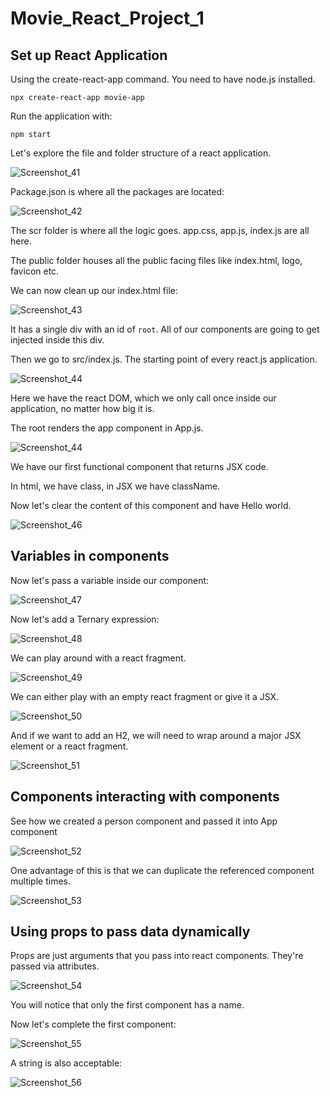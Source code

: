 # Movie_React_Project_1

## Set up React Application

Using the create-react-app command. You need to have node.js installed.

```
npx create-react-app movie-app
```

Run the application with:

```
npm start
```

Let's explore the file and folder structure of a react application.

![Screenshot_41](https://github.com/AdeolaAdesina/Movie_React_Project_1/assets/29931071/202ffbda-9e70-4fc0-9459-0c65aead1c05)

Package.json is where all the packages are located:

![Screenshot_42](https://github.com/AdeolaAdesina/Movie_React_Project_1/assets/29931071/2baad0ea-4313-4b5c-8ea9-187985b1ecb0)

The scr folder is where all the logic goes. app.css, app.js, index.js are all here.

The public folder houses all the public facing files like index.html, logo, favicon etc.

We can now clean up our index.html file:

![Screenshot_43](https://github.com/AdeolaAdesina/Movie_React_Project_1/assets/29931071/92d665b8-0fe1-428f-a800-4fa594245432)

It has a single div with an id of ```root```. All of our components are going to get injected inside this div.

Then we go to src/index.js. The starting point of every react.js application.

![Screenshot_44](https://github.com/AdeolaAdesina/Movie_React_Project_1/assets/29931071/fa33000e-f422-4ff8-a76d-58161540b24a)

Here we have the react DOM, which we only call once inside our application, no matter how big it is.

The root renders the app component in App.js.

![Screenshot_44](https://github.com/AdeolaAdesina/Movie_React_Project_1/assets/29931071/6c9e9084-3dc0-40e2-b7d8-0bfad21befbb)

We have our first functional component that returns JSX code.

In html, we have class, in JSX we have className.

Now let's clear the content of this component and have Hello world.

![Screenshot_46](https://github.com/AdeolaAdesina/Movie_React_Project_1/assets/29931071/9904cf19-e9f3-4ab0-80a0-e76e51221abb)

## Variables in components

Now let's pass a variable inside our component:

![Screenshot_47](https://github.com/AdeolaAdesina/Movie_React_Project_1/assets/29931071/b9a6a21e-5787-4b85-923b-9a1c98dfeddb)


Now let's add a Ternary expression:

![Screenshot_48](https://github.com/AdeolaAdesina/Movie_React_Project_1/assets/29931071/8791f150-3fcd-4509-bb12-78d4cfc9080a)

We can play around with a react fragment. 

![Screenshot_49](https://github.com/AdeolaAdesina/Movie_React_Project_1/assets/29931071/056fe9e1-cda2-4b25-a441-90342c628e1f)

We can either play with an empty react fragment or give it a JSX.

![Screenshot_50](https://github.com/AdeolaAdesina/Movie_React_Project_1/assets/29931071/be084e39-b573-408d-af1a-2da1f5aebca1)

And if we want to add an H2, we will need to wrap around a major JSX element or a react fragment.

![Screenshot_51](https://github.com/AdeolaAdesina/Movie_React_Project_1/assets/29931071/967ccc27-7cd3-475d-9b8d-b28bbcbe1a02)


## Components interacting with components

See how we created a person component and passed it into App component

![Screenshot_52](https://github.com/AdeolaAdesina/Movie_React_Project_1/assets/29931071/3b6082da-708f-40d8-a7cb-66c4f85e4188)

One advantage of this is that we can duplicate the referenced component multiple times.

![Screenshot_53](https://github.com/AdeolaAdesina/Movie_React_Project_1/assets/29931071/3fd19891-b360-4ce9-bb6a-6e79d49d33b7)


## Using props to pass data dynamically

Props are just arguments that you pass into react components. They're passed via attributes.

![Screenshot_54](https://github.com/AdeolaAdesina/Movie_React_Project_1/assets/29931071/0ccdeb2a-0dfb-4579-a2e9-baa749a291cd)

You will notice that only the first component has a name.

Now let's complete the first component:

![Screenshot_55](https://github.com/AdeolaAdesina/Movie_React_Project_1/assets/29931071/47a08ef9-b401-4180-a011-a42ce8f437cf)

A string is also acceptable:

![Screenshot_56](https://github.com/AdeolaAdesina/Movie_React_Project_1/assets/29931071/c2942c6d-3560-40bf-a4be-e0c7adfe9d3b)









